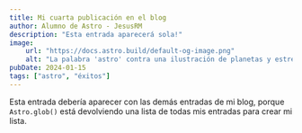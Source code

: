 ```yaml
---
title: Mi cuarta publicación en el blog
author: Alumno de Astro - JesusRM
description: "Esta entrada aparecerá sola!"
image:
    url: "https://docs.astro.build/default-og-image.png"
    alt: "La palabra 'astro' contra una ilustración de planetas y estrellas."
pubDate: 2024-01-15
tags: ["astro", "éxitos"]
---
```


Esta entrada debería aparecer con las demás entradas de mi blog, porque `Astro.glob()` está devolviendo una lista de todas mis entradas para crear mi lista.